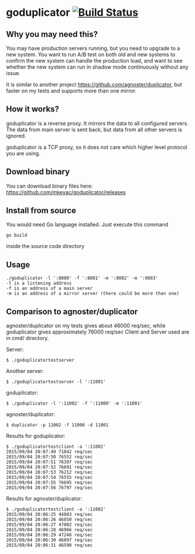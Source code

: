 goduplicator [![Build Status](https://travis-ci.org/mkevac/goduplicator.svg?branch=master)](https://travis-ci.org/mkevac/goduplicator)
============

Why you may need this?
----------------------
You may have production servers running, but you need to upgrade to a new system. You want to run A/B test on both old and new systems to confirm the new
system can handle the production load, and want to see whether the new system can run in shadow mode continuously without any issue.

It is similar to another project https://github.com/agnoster/duplicator, but faster on my tests and supports more than one mirror.

How it works?
-------------
goduplicator is a reverse proxy. It mirrors the data to all configured servers. The data from main server is sent back, but data from all other servers is ignored.

goduplicator is a TCP proxy, so it does not care which higher level protocol you are using.

Download binary
---------------
You can download binary files here: https://github.com/mkevac/goduplicator/releases

Install from source
-------------------
You would need Go language installed.
Just execute this command
```
go build
```
inside the source code directory

Usage
-----
```
./goduplicator -l ':8080' -f ':8081' -m ':8082' -m ':8083'
-l is a listening address
-f is an address of a main server
-m is an address of a mirror server (there could be more than one)
```

Comparison to agnoster/duplicator
---------------------------------
agnoster/duplicator on my tests gives about 46000 req/sec, while goduplicator gives approximately 76000 req/sec
Client and Server used are in cmd/ directory.

Server:
```
$ ./goduplicatortestserver
```

Another server:
```
$ ./goduplicatortestserver -l ':11001'
```

goduplicator:
```
$ ./goduplicator -l ':11002' -f ':11000' -m ':11001'
```

agnoster/duplicator:
```
$ duplicator -p 11002 -f 11000 -d 11001
```

Results for goduplicator:
```
$ ./goduplicatortestclient -a ':11002'
2015/09/04 20:07:49 71042 req/sec
2015/09/04 20:07:50 76552 req/sec
2015/09/04 20:07:51 76397 req/sec
2015/09/04 20:07:52 76691 req/sec
2015/09/04 20:07:53 76212 req/sec
2015/09/04 20:07:54 76555 req/sec
2015/09/04 20:07:55 76695 req/sec
2015/09/04 20:07:56 76797 req/sec
```

Results for agnoster/duplicator:
```
$ ./goduplicatortestclient -a ':11002'
2015/09/04 20:06:25 44803 req/sec
2015/09/04 20:06:26 46850 req/sec
2015/09/04 20:06:27 47002 req/sec
2015/09/04 20:06:28 46966 req/sec
2015/09/04 20:06:29 47248 req/sec
2015/09/04 20:06:30 46897 req/sec
2015/09/04 20:06:31 46590 req/sec
```
